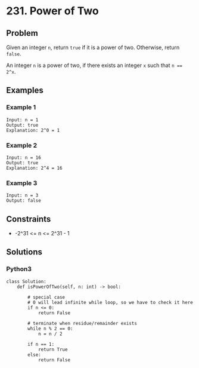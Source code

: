 # 231. Power of Two

## Problem

Given an integer `n`, return `true` if it is a power of two. Otherwise, return `false`.

An integer `n` is a power of two, if there exists an integer `x` such that `n == 2^x`.

## Examples

### Example 1

```
Input: n = 1
Output: true
Explanation: 2^0 = 1
```

### Example 2

```
Input: n = 16
Output: true
Explanation: 2^4 = 16
```

### Example 3

```
Input: n = 3
Output: false
```

## Constraints

* -2^31 <= n <= 2^31 - 1

## Solutions

### Python3

```
class Solution:
    def isPowerOfTwo(self, n: int) -> bool:
        
        # special case
        # 0 will lead infinite while loop, so we have to check it here
        if n <= 0:
            return False
        
        # terminate when residue/remainder exists
        while n % 2 == 0:
            n = n / 2
        
        if n == 1:
            return True
        else:
            return False
```
